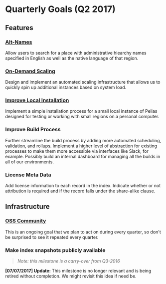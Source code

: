 # Quarterly Goals (Q2 2017)

## Features

### [Alt-Names](/milestones/alt_names/)

Allow users to search for a place with administrative hiearchy names specified in English as well as 
the native language of that region. 

### [On-Demand Scaling](/milestones/scaling/)

Design and implement an automated scaling infrastructure that allows us to quickly spin up additional instances based on system load.

### [Improve Local Installation](/milestones/local_install/)

Implement a simple installation process for a small local instance of Pelias designed for testing or working with small regions on a personal computer.

### Improve Build Process

Further streamline the build process by adding more automated scheduling, validation, and rollups. Implement a higher level of abstraction for existing processes to make them more accessible via interfaces like Slack, for example. Possibly build an internal dashboard for managing all the builds in all of our environments.

### License Meta Data

Add license information to each record in the index. Indicate whether or not attribution is required and if the record falls under the share-alike clause.

## Infrastructure

### [OSS Community](/milestones/community_building/)
This is an ongoing goal that we plan to act on during every quarter, so don't be surprised to see it 
repeated every quarter.

### Make index snapshots publicly available
>_Note: this milestone is a carry-over from Q3-2016_

**[07/07/2017] Update:** This milestone is no longer relevant and is being retired without completion. We might revisit this idea if need be.   
